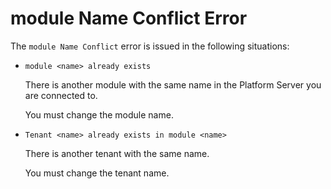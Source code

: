 # module Name Conflict Error

The `module Name Conflict` error is issued in the following situations:

* `module <name> already exists`
  
    There is another module with the same name in the Platform Server you are connected to.

    You must change the module name.

* `Tenant <name> already exists in module <name>`
  
    There is another tenant with the same name.

    You must change the tenant name.
